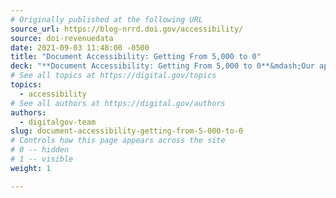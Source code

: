 ```yaml
---
# Originally published at the following URL
source_url: https://blog-nrrd.doi.gov/accessibility/
source: doi-revenuedata
date: 2021-09-03 11:48:00 -0500
title: "Document Accessibility: Getting From 5,000 to 0"
deck: "**Document Accessibility: Getting From 5,000 to 0**&mdash;Our approach to making 5,000 documents on onrr.gov accessible. We’re steadily making progress towards getting all of our documents 508 compliant. It seemed like an insurmountable challenge, but with a little bit of prioritization and coordination, we’re chipping away at the incompliant debt we had accumulated."
# See all topics at https://digital.gov/topics
topics:
  - accessibility
# See all authors at https://digital.gov/authors
authors:
  - digitalgov-team
slug: document-accessibility-getting-from-5-000-to-0
# Controls how this page appears across the site
# 0 -- hidden
# 1 -- visible
weight: 1

---
```

